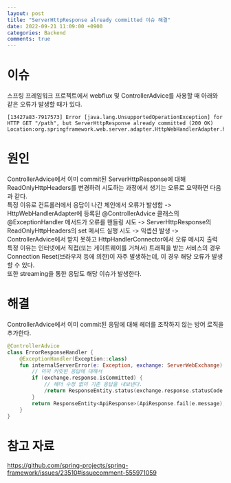 ```yaml
---
layout: post
title: "ServerHttpResponse already committed 이슈 해결"
date: 2022-09-21 11:09:00 +0900
categories: Backend
comments: true
---
```

# 이슈

스프링 프레임워크 프로젝트에서 webflux 및 ControllerAdvice를 사용할 때 아래와 같은 오류가 발생할 때가 있다.
```log
[13427a83-7917573] Error [java.lang.UnsupportedOperationException] for HTTP GET "/path", but ServerHttpResponse already committed (200 OK)
Location:org.springframework.web.server.adapter.HttpWebHandlerAdapter.handleUnresolvedError():308
```  

# 원인
ControllerAdvice에서 이미 commit된 ServerHttpResponse에 대해 ReadOnlyHttpHeaders를 변경하려 시도하는 과정에서 생기는 오류로 요약하면 다음과 같다.  
특정 이유로 컨트롤러에서 응답이 나간 체인에서 오류가 발생함 -> HttpWebHandlerAdapter에 등록된 @ControllerAdvice 클래스의 @ExceptionHandler 메서드가 오류를 핸들링 시도 -> ServerHttpResponse의 ReadOnlyHttpHeaders의 set 메서드 실행 시도 -> 익셉션 발생 -> ControllerAdvice에서 받지 못하고 HttpHandlerConnector에서 오류 메시지 출력  
특정 이유는 인터넷에서 직접(또는 게이트웨이를 거쳐서) 트래픽을 받는 서비스의 경우 Connection Reset(브라우저 등에 의한)이 자주 발생하는데, 이 경우 해당 오류가 발생할 수 있다.  
또한 streaming을 통한 응답도 해당 이슈가 발생한다.  

# 해결
ControllerAdvice에서 이미 commit된 응답에 대해 헤더를 조작하지 않는 방어 로직을 추가한다.  
```kotlin
@ControllerAdvice
class ErrorResponseHandler {
    @ExceptionHandler(Exception::class)
    fun internalServerError(e: Exception, exchange: ServerWebExchange): ResponseEntity<ApiResponse> {
        // 이미 커밋된 응답에 대해서
        if (exchange.response.isCommitted) {
            // 헤더 수정 없이 기존 응답을 내보낸다.
            /return ResponseEntity.status(exchange.response.statusCode!!).build()
        }
        return ResponseEntity<ApiResponse>(ApiResponse.fail(e.message), INTERNAL_SERVER_ERROR)
    }
}
```  

# 참고 자료
https://github.com/spring-projects/spring-framework/issues/23510#issuecomment-555971059